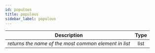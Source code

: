 ```yaml
---
id: populous
title: populous
sidebar_label: populous
---
```


|                      Description                      | Type  |
| :---------------------------------------------------: | :---: |
| _returns the name of the most common element in list_ | list  |

